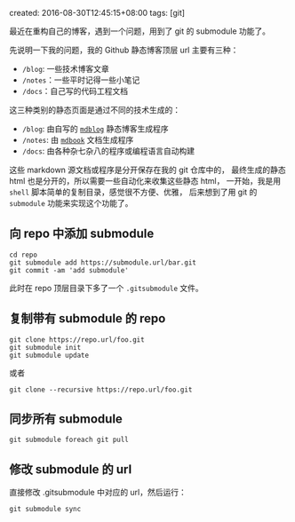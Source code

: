 created: 2016-08-30T12:45:15+08:00
tags: [git]


最近在重构自己的博客，遇到一个问题，用到了 git 的 submodule 功能了。

先说明一下我的问题，我的 Github 静态博客顶层 url 主要有三种：

* `/blog`: 一些技术博客文章
* `/notes`：一些平时记得一些小笔记
* `/docs`：自己写的代码工程文档

这三种类别的静态页面是通过不同的技术生成的：

* `/blog`: 由自写的 [`mdblog`](https://github.com/FuGangqiang/mdblog.rs) 静态博客生成程序
* `/notes`: 由 [`mdbook`](https://github.com/azerupi/mdBook) 文档生成程序
* `/docs`: 由各种杂七杂八的程序或编程语言自动构建

这些 markdown 源文档或程序是分开保存在我的 git 仓库中的，
最终生成的静态 html 也是分开的，所以需要一些自动化来收集这些静态 html，
一开始，我是用 `shell` 脚本简单的复制目录，感觉很不方便、优雅，
后来想到了用 git 的 `submodule` 功能来实现这个功能了。


## 向 repo 中添加 submodule

```
cd repo
git submodule add https://submodule.url/bar.git
git commit -am 'add submodule'
```

此时在 repo 顶层目录下多了一个 `.gitsubmodule` 文件。



## 复制带有 submodule 的 repo

```
git clone https://repo.url/foo.git
git submodule init
git submodule update
```

或者

```
git clone --recursive https://repo.url/foo.git
```


## 同步所有 submodule

```
git submodule foreach git pull
```

## 修改 submodule 的 url

直接修改 .gitsubmodule 中对应的 url，然后运行：

```
git submodule sync
```
